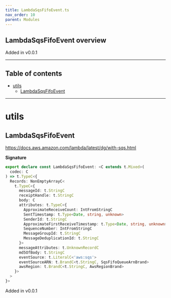 ```yaml
---
title: LambdaSqsFifoEvent.ts
nav_order: 10
parent: Modules
---
```


## LambdaSqsFifoEvent overview

Added in v0.0.1

---

<h2 class="text-delta">Table of contents</h2>

- [utils](#utils)
  - [LambdaSqsFifoEvent](#lambdasqsfifoevent)

---

# utils

## LambdaSqsFifoEvent

https://docs.aws.amazon.com/lambda/latest/dg/with-sqs.html

**Signature**

```ts
export declare const LambdaSqsFifoEvent: <C extends t.Mixed>(
  codec: C
) => t.TypeC<{
  Records: NonEmptyArrayC<
    t.TypeC<{
      messageId: t.StringC
      receiptHandle: t.StringC
      body: C
      attributes: t.TypeC<{
        ApproximateReceiveCount: IntFromStringC
        SentTimestamp: t.Type<Date, string, unknown>
        SenderId: t.StringC
        ApproximateFirstReceiveTimestamp: t.Type<Date, string, unknown>
        SequenceNumber: IntFromStringC
        MessageGroupId: t.StringC
        MessageDeduplicationId: t.StringC
      }>
      messageAttributes: t.UnknownRecordC
      md5OfBody: t.StringC
      eventSource: t.LiteralC<'aws:sqs'>
      eventSourceARN: t.BrandC<t.StringC, SqsFifoQueueArnBrand>
      awsRegion: t.BrandC<t.StringC, AwsRegionBrand>
    }>
  >
}>
```

Added in v0.0.1
